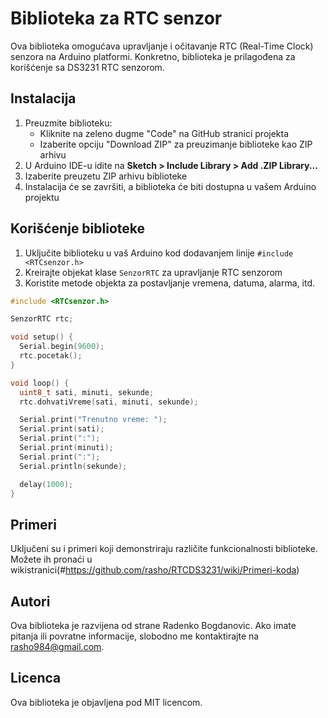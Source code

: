 # Biblioteka za RTC senzor

Ova biblioteka omogućava upravljanje i očitavanje RTC (Real-Time Clock) senzora na Arduino platformi. Konkretno, biblioteka je prilagođena za korišćenje sa DS3231 RTC senzorom.

## Instalacija

1. Preuzmite biblioteku:
   - Kliknite na zeleno dugme "Code" na GitHub stranici projekta
   - Izaberite opciju "Download ZIP" za preuzimanje biblioteke kao ZIP arhivu
2. U Arduino IDE-u idite na **Sketch > Include Library > Add .ZIP Library...**
3. Izaberite preuzetu ZIP arhivu biblioteke
4. Instalacija će se završiti, a biblioteka će biti dostupna u vašem Arduino projektu

## Korišćenje biblioteke

1. Uključite biblioteku u vaš Arduino kod dodavanjem linije `#include <RTCsenzor.h>`
2. Kreirajte objekat klase `SenzorRTC` za upravljanje RTC senzorom
3. Koristite metode objekta za postavljanje vremena, datuma, alarma, itd.

```cpp
#include <RTCsenzor.h>

SenzorRTC rtc;

void setup() {
  Serial.begin(9600);
  rtc.pocetak();
}

void loop() {
  uint8_t sati, minuti, sekunde;
  rtc.dohvatiVreme(sati, minuti, sekunde);

  Serial.print("Trenutno vreme: ");
  Serial.print(sati);
  Serial.print(":");
  Serial.print(minuti);
  Serial.print(":");
  Serial.println(sekunde);

  delay(1000);
}
```

## Primeri

Uključeni su i primeri koji demonstriraju različite funkcionalnosti biblioteke. Možete ih pronaći u wikistranici(#https://github.com/rasho/RTCDS3231/wiki/Primeri-koda)

## Autori

Ova biblioteka je razvijena od strane Radenko Bogdanovic. Ako imate pitanja ili povratne informacije, slobodno me kontaktirajte na rasho984@gmail.com.

## Licenca

Ova biblioteka je objavljena pod MIT licencom.
